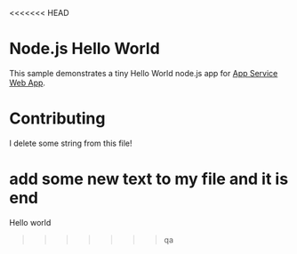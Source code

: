 <<<<<<< HEAD
# Node.js Hello World

This sample demonstrates a tiny Hello World node.js app for [App Service Web App](https://docs.microsoft.com/azure/app-service-web).

# Contributing

I delete some string from this file!

add some new text to my file and it is end
=======
Hello world
>>>>>>> qa
